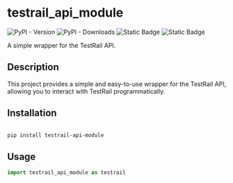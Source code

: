 # testrail_api_module
![PyPI - Version](https://img.shields.io/pypi/v/testrail-api-module?label=Latest%20Version) ![PyPI - Downloads](https://img.shields.io/pypi/dm/testrail-api-module?color=brightgreen) ![Static Badge](https://img.shields.io/badge/github-source-blue?logo=github&link=https%3A%2F%2Fgithub.com%2Ftrtmn%2Ftestrail-api-module) ![Static Badge](https://img.shields.io/badge/%F0%9F%93%96%20Docs-%20%F0%9F%94%97-blue?link=https%3A%2F%2Ftrtmn.github.io%2Ftestrail_api_module%2F)



A simple wrapper for the TestRail API.

## Description

This project provides a simple and easy-to-use wrapper for the TestRail API, allowing you to interact with TestRail programmatically.


## Installation

```bash

pip install testrail-api-module
```

## Usage

```python
import testrail_api_module as testrail

```

